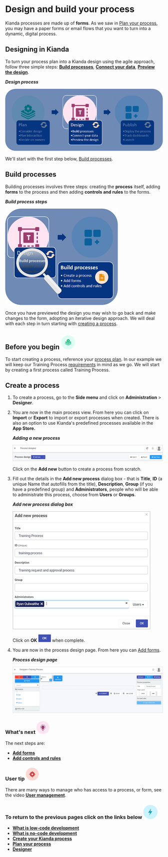 # Design and build your process

Kianda processes are made up of **forms**. As we saw in [Plan your process](getting-started/plan_process.md), you may have a paper forms or email flows that you want to turn into a dynamic, digital process. 



## Designing in Kianda

To turn your process plan into a Kianda design using the agile approach, follow three simple steps: [**Build processes**](#build-processes), [**Connect your data**](getting-started/dataconnect.md), [**Preview the design**](getting-started/previewer.md).

***Design process***

![Designing in Kianda](images/highlightdesign.png)



We'll start with the first step below, [Build processes](#build-processes).



## Build processes

Building processes involves three steps: creating the **process** itself, adding **forms** to the process and then adding **controls and rules** to the forms. 

***Build process steps***

![Create forms process](images/magnifycreateforms.png)

Once you have previewed the design you may wish to go back and make changes to the form, adopting an iterative design approach. We will deal with each step in turn starting with [creating a process](#create-a-process). 



## Before you begin ![Process plan icon](images/11.png) 

To start creating a process, reference your [process plan](getting-started/plan_process.md). In our example we will keep our Training Process [requirements](getting-started/plan_process.md#summary-of-requirements) in mind as we go. We will start by creating a first process called Training Process. 



## Create a process ##

1. To create a process, go to the **Side menu** and click on **Administration** > **Designer**.

2. You are now in the main process view. From here you can click on **Import** or **Export** to import or export processes when created. There is also an option to use Kianda's predefined processes available in the **App Store.** 

   ***Adding a new process***

   ![Main process view](images/mainprocessview.png)

   Click on the **Add new** button to create a process from scratch.

3. Fill out the details in the **Add new process** dialog box - that is **Title**, **ID** (a unique Name that autofills from the title), **Description**, **Group** (if you have a predefined group) and **Administrators**, people who will be able to administrate this process, choose from **Users** or **Groups**.

   ***Add new process dialog box***

   ![Create a process](images/createprocess2.png)

    Click on **OK** ![OK button](images/ok.png) when complete.

4. You are now in the process design page. From here you can [Add forms](getting-started/create_form.md).

   ***Process design page***

   ![Form designer](images/formdesigner.gif)



### What's next  ![Idea icon](images/18.png) ###

The next steps are: 

- [**Add forms**](getting-started/create_form.md)
- **[Add controls and rules](getting-started/add_form_elements.md)**



### User tip ![Target icon](images/05.png) ###

There are many ways to manage who has access to a process, or form, see the video [**User management**](getting-started/how_to.md#how-to-manage-user-access).



### **To return to the previous pages click on the links below**  ![Lighting icon](images/10.png) 

- [**What is low-code development**](getting-started/low_code.md)
- [**What is no-code development**](getting-started/no_code.md)
- **[Create your Kianda process](getting-started/create_process.md)**
- **[Plan your process](getting-started/plan_process.md)**
- [**Designer**](getting-started/designer.md)

